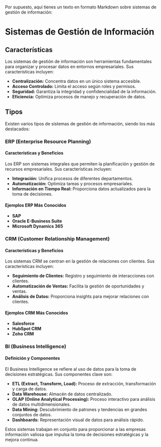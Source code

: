 Por supuesto, aquí tienes un texto en formato Markdown sobre sistemas de gestión de información:

# Sistemas de Gestión de Información

## Características

Los sistemas de gestión de información son herramientas fundamentales para organizar y procesar datos en entornos empresariales. Sus características incluyen:

- **Centralización:** Concentra datos en un único sistema accesible.
- **Acceso Controlado:** Limita el acceso según roles y permisos.
- **Seguridad:** Garantiza la integridad y confidencialidad de la información.
- **Eficiencia:** Optimiza procesos de manejo y recuperación de datos.

## Tipos

Existen varios tipos de sistemas de gestión de información, siendo los más destacados:

### ERP (Enterprise Resource Planning)

#### Características y Beneficios

Los ERP son sistemas integrales que permiten la planificación y gestión de recursos empresariales. Sus características incluyen:

- **Integración:** Unifica procesos de diferentes departamentos.
- **Automatización:** Optimiza tareas y procesos empresariales.
- **Información en Tiempo Real:** Proporciona datos actualizados para la toma de decisiones.

#### Ejemplos ERP Más Conocidos

- **SAP**
- **Oracle E-Business Suite**
- **Microsoft Dynamics 365**

### CRM (Customer Relationship Management)

#### Características y Beneficios

Los sistemas CRM se centran en la gestión de relaciones con clientes. Sus características incluyen:

- **Seguimiento de Clientes:** Registro y seguimiento de interacciones con clientes.
- **Automatización de Ventas:** Facilita la gestión de oportunidades y ventas.
- **Análisis de Datos:** Proporciona insights para mejorar relaciones con clientes.

#### Ejemplos CRM Más Conocidos

- **Salesforce**
- **HubSpot CRM**
- **Zoho CRM**

### BI (Business Intelligence)

#### Definición y Componentes

El Business Intelligence se refiere al uso de datos para la toma de decisiones estratégicas. Sus componentes clave son:

- **ETL (Extract, Transform, Load):** Proceso de extracción, transformación y carga de datos.
- **Data Warehouse:** Almacén de datos centralizado.
- **OLAP (Online Analytical Processing):** Proceso interactivo para análisis de datos multidimensionales.
- **Data Mining:** Descubrimiento de patrones y tendencias en grandes conjuntos de datos.
- **Dashboards:** Representación visual de datos para análisis rápido.

Estos sistemas trabajan en conjunto para proporcionar a las empresas información valiosa que impulsa la toma de decisiones estratégicas y la mejora continua.
